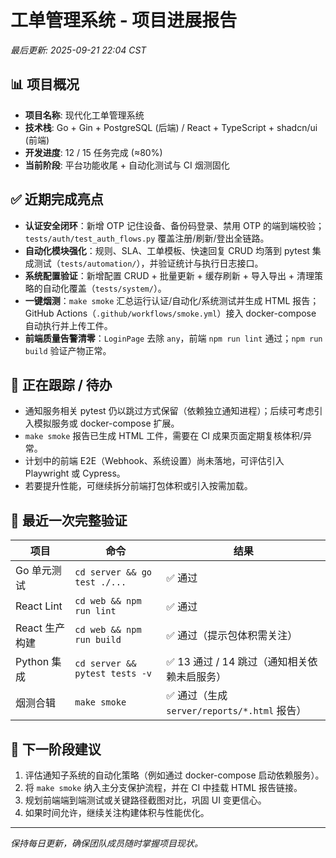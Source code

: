 # 工单管理系统 - 项目进展报告

*最后更新: 2025-09-21 22:04 CST*

## 📊 项目概况
- **项目名称**: 现代化工单管理系统
- **技术栈**: Go + Gin + PostgreSQL (后端) / React + TypeScript + shadcn/ui (前端)
- **开发进度**: 12 / 15 任务完成 (≈80%)
- **当前阶段**: 平台功能收尾 + 自动化测试与 CI 烟测固化

## ✅ 近期完成亮点
- **认证安全闭环**：新增 OTP 记住设备、备份码登录、禁用 OTP 的端到端校验；`tests/auth/test_auth_flows.py` 覆盖注册/刷新/登出全链路。
- **自动化模块强化**：规则、SLA、工单模板、快速回复 CRUD 均落到 pytest 集成测试（`tests/automation/`），并验证统计与执行日志接口。
- **系统配置验证**：新增配置 CRUD + 批量更新 + 缓存刷新 + 导入导出 + 清理策略的自动化覆盖（`tests/system/`）。
- **一键烟测**：`make smoke` 汇总运行认证/自动化/系统测试并生成 HTML 报告；GitHub Actions（`.github/workflows/smoke.yml`）接入 docker-compose 自动执行并上传工件。
- **前端质量告警清零**：`LoginPage` 去除 `any`，前端 `npm run lint` 通过；`npm run build` 验证产物正常。

## 🔄 正在跟踪 / 待办
- 通知服务相关 pytest 仍以跳过方式保留（依赖独立通知进程）；后续可考虑引入模拟服务或 docker-compose 扩展。
- `make smoke` 报告已生成 HTML 工件，需要在 CI 成果页面定期复核体积/异常。
- 计划中的前端 E2E（Webhook、系统设置）尚未落地，可评估引入 Playwright 或 Cypress。
- 若要提升性能，可继续拆分前端打包体积或引入按需加载。

## 🧪 最近一次完整验证
| 项目 | 命令 | 结果 |
| ---- | ---- | ---- |
| Go 单元测试 | `cd server && go test ./...` | ✅ 通过 |
| React Lint | `cd web && npm run lint` | ✅ 通过 |
| React 生产构建 | `cd web && npm run build` | ✅ 通过（提示包体积需关注） |
| Python 集成 | `cd server && pytest tests -v` | ✅ 13 通过 / 14 跳过（通知相关依赖未启服务） |
| 烟测合辑 | `make smoke` | ✅ 通过（生成 `server/reports/*.html` 报告） |

## 🚀 下一阶段建议
1. 评估通知子系统的自动化策略（例如通过 docker-compose 启动依赖服务）。
2. 将 `make smoke` 纳入主分支保护流程，并在 CI 中挂载 HTML 报告链接。
3. 规划前端端到端测试或关键路径截图对比，巩固 UI 变更信心。
4. 如果时间允许，继续关注构建体积与性能优化。

---
*保持每日更新，确保团队成员随时掌握项目现状。*
